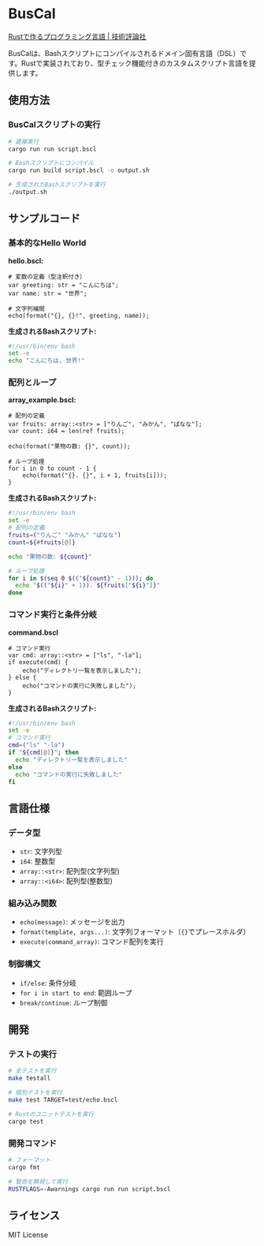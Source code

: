 # BusCal

[Rustで作るプログラミング言語 | 技術評論社](https://gihyo.jp/book/2024/978-4-297-14192-9)

BusCalは、Bashスクリプトにコンパイルされるドメイン固有言語（DSL）です。Rustで実装されており、型チェック機能付きのカスタムスクリプト言語を提供します。

## 使用方法

### BusCalスクリプトの実行

```bash
# 直接実行
cargo run run script.bscl

# Bashスクリプトにコンパイル
cargo run build script.bscl -o output.sh

# 生成されたBashスクリプトを実行
./output.sh
```

## サンプルコード

### 基本的なHello World

**hello.bscl:**
```
# 変数の定義（型注釈付き）
var greeting: str = "こんにちは";
var name: str = "世界";

# 文字列補間
echo(format("{}, {}!", greeting, name));
```

**生成されるBashスクリプト:**
```bash
#!/usr/bin/env bash
set -e
echo "こんにちは, 世界!"
```

### 配列とループ

**array_example.bscl:**
```
# 配列の定義
var fruits: array::<str> = ["りんご", "みかん", "ばなな"];
var count: i64 = len(ref fruits);

echo(format("果物の数: {}", count));

# ループ処理
for i in 0 to count - 1 {
    echo(format("{}. {}", i + 1, fruits[i]));
}
```

**生成されるBashスクリプト:**
```bash
#!/usr/bin/env bash
set -e
# 配列の定義
fruits=("りんご" "みかん" "ばなな")
count=${#fruits[@]}

echo "果物の数: ${count}"

# ループ処理
for i in $(seq 0 $(("${count}" - 1))); do
  echo "$(("${i}" + 1)). ${fruits["${i}"]}"
done

```

### コマンド実行と条件分岐

**command.bscl**
```
# コマンド実行
var cmd: array::<str> = ["ls", "-la"];
if execute(cmd) {
    echo("ディレクトリ一覧を表示しました");
} else {
    echo("コマンドの実行に失敗しました");
}
```

**生成されるBashスクリプト:**
```bash
#!/usr/bin/env bash
set -e
# コマンド実行
cmd=("ls" "-la")
if "${cmd[@]}"; then
  echo "ディレクトリ一覧を表示しました"
else
  echo "コマンドの実行に失敗しました"
fi
```

## 言語仕様

### データ型

- `str`: 文字列型
- `i64`: 整数型
- `array::<str>`: 配列型(文字列型)
- `array::<i64>`: 配列型(整数型)

### 組み込み関数

- `echo(message)`: メッセージを出力
- `format(template, args...)`: 文字列フォーマット（`{}`でプレースホルダ）
- `execute(command_array)`: コマンド配列を実行

### 制御構文

- `if/else`: 条件分岐
- `for i in start to end`: 範囲ループ
- `break/continue`: ループ制御

## 開発

### テストの実行

```bash
# 全テストを実行
make testall

# 個別テストを実行
make test TARGET=test/echo.bscl

# Rustのユニットテストを実行
cargo test
```

### 開発コマンド

```bash
# フォーマット
cargo fmt

# 警告を無視して実行
RUSTFLAGS=-Awarnings cargo run run script.bscl
```

## ライセンス

MIT License
